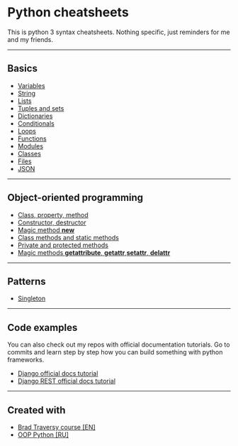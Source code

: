 # Python cheatsheets

This is python 3 syntax cheatsheets.
Nothing specific, just reminders for me and my friends.

---

## Basics

- [Variables](basics/variables.py)
- [String](basics/strings.py)
- [Lists](basics/lists.py)
- [Tuples and sets](basics/tuples_sets.py)
- [Dictionaries](basics/dictionaries.py)
- [Conditionals](basics/conditionals.py)
- [Loops](basics/loops.py)
- [Functions](basics/functions.py)
- [Modules](basics/modules.py)
- [Classes](basics/classes.py)
- [Files](basics/files.py)
- [JSON](basics/json_parsing.py)

---

## Object-oriented programming

- [Class, property, method](OOP/methods_properties.py)
- [Constructor, destructor](OOP/constructor_desctructor.py)
- [Magic method __new__](OOP/new.py)
- [Class methods and static methods](OOP/class_and_static_methods.py)
- [Private and protected methods](OOP/private_and_protected.py)
- [Magic methods __getattribute__, __getattr__,__setattr__, __delattr__](OOP/class_properties_getters_and_setters.py)

---

## Patterns

- [Singleton](patterns/singleton.py)

---

## Code examples

You can also check out my repos with official documentation tutorials.
Go to commits and learn step by step how you can build something with python frameworks.

- [Django official docs tutorial](https://github.com/paparrot/django-tutorial)
- [Django REST official docs tutorial](https://github.com/paparrot/django-rest-framework)

---

## Created with

- [Brad Traversy course [EN]](https://www.youtube.com/watch?v=JJmcL1N2KQs&list=PLillGF-RfqbbJYRaNqeUzAb7QY-IqBKRx&index=1&ab_channel=TraversyMedia)
- [OOP Python [RU]](https://www.youtube.com/watch?v=Z7AY41tE-3U&list=PLA0M1Bcd0w8zPwP7t-FgwONhZOHt9rz9E&ab_channel=selfedu)